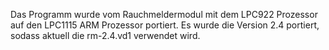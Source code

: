Das Programm wurde vom Rauchmeldermodul mit dem LPC922 Prozessor auf den LPC1115 ARM Prozessor portiert.
Es wurde die Version 2.4 portiert, sodass aktuell die rm-2.4.vd1 verwendet wird.
